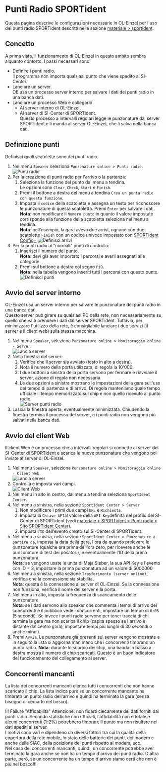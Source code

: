# Punti Radio SPORTident

Questa pagina descrive le configurazioni necessarie in OL-Einzel per l'uso dei punti radio SPORTident descritti nella sezione [materiale > sportident](../../materiale/sportident/punti_radio.md).  

## Concetto
A prima vista, il funzionamento di OL-Einzel in questo ambito sembra alquanto contorto. I passi necessari sono:  
  
- Definire i punti radio.  
Il programma non importa qualsiasi punto che viene spedito al SI-Center.
- Lanciare un server.  
OE usa un processo server interno per salvare i dati dei punti radio in una banca dati.
- Lanciare un processo Web e collegarlo 
    - Al server interno di OL-Einzel.  
    - Al server di SI-Center di SPORTident.  
Questo processo a intervalli regolari legge le punzonature dal server SPORTident e li manda al server OL-Einzel, che li salva nella banca dati.

## Definizione punti
Definisci quali scatolette sono dei punti radio.  
  
1. Nel menu `Speaker` seleziona `Punzonature online > Punti radio`.  
![Punti radio](inc/speaker_menu_punti_radio.png)
1. Per la creazione di punti radio per l'arrivo o la partenza:  
    1. Seleziona la funzione del punto dal menu a tendina.  
    Le opzioni sono `Clear`, `Check`, `Start` e `Finish`.
    1. Premi il bottone a destra del menu a tendina `Crea un punta radio con questa funzione`.
    1. Imposta il `codice` della scatoletta e assegna un testo per riconoscere le punzonature di questa scatoletta. Premi `Enter` per salvare i dati.  
    **Nota**: non modificare il `Numero punto` in quanto il valore impostato corrisponde alla funzione della scatoletta seleziona nel menu a tendina.  
    **Nota**: nell'esempio, la gara aveva due arrivi, ognuno con due scatolette `Finish` con un codice univoco impostato con [SPORTident Config+](../../materiale/sportident/configplus.md)
    ![Definisci arrivi](inc/speaker_punti_radio_arrivo.png)
1. Per la punti radio ai "normali" punti di controllo:
    1. Inserisci il numero del punto.    
    **Nota**: devi già aver importato i percorsi e averli assegnati alle categorie.
    2. Premi sul bottone a destra col segno `Più`.  
    **Nota**: nella tabella vengono inseriti tutti i percorsi con questo punto.  
    ![Definisci punti](inc/speaker_punti_radio_punto.png)

## Avvio del server interno
OL-Einzel usa un server interno per salvare le punzonature dei punti radio in una banca dati.  
Questo server può girare su qualsiasi PC della rete, non necessariamente su quello che va a prendere i dati dal server SPORTident. Tuttavia, per minimizzare l'utilizzo della rete, è consigliabile lanciare i due servizi (il server e il client web) sulla stessa macchina.  
  
1. Nel menu `Speaker`, seleziona `Punzonature online > Monitoraggio online - Server`.  
![Lancia server](inc/speaker_menu_server.png)  
1. Nella finestra del server:
    1. Verifica che il server sia avviato (testo in alto a destra).
    1. Nota il numero della porta utilizzata, di regola la 10'000.
    1. I due bottoni a sinistra della porta servono per fermare e riavviare il server, azione di regola non necessaria.
    1. Le due opzioni a sinistra mostrano le impostazioni della gara sull'uso del tempo di partenza e di arrivo. Di regola manteniamo quale tempo ufficiale il tempo memorizzato sul chip e non quello ricevuto al punto radio.  
    ![Server punti radio](inc/speaker_server.png)
1. Lascia la finestra aperta, eventualmente minimizzata. Chiudendo la finestra termina il processo del server, e i punti radio non vengono più salvati nella banca dati.

## Avvio del client Web
Il client Web è un processo che a intervalli regolari si connette al server del SI-Center di SPORTident e scarica le nuove punzonature che vengono poi inviate al server di OL-Einzel.  
  
1. Nel menu `Speaker`, seleziona `Punzonature online > Monitoraggio online - Client Web`.  
![Lancia server](inc/speaker_menu_client_web.png)
1. Controlla e imposta vari campi.  
![Client Web](inc/speaker_client_web.png)
1. Nel menu in alto in centro, dal menu a tendina seleziona `SportIdent Center`.
1. Nel menu a sinistra, nella sezione `SportIdent Center > Server`
    1. Non modificare i primi due campi `URL` e `Richiesta`.
    1. Imposta la `Chiave API`al valore della `API Key`definita nel profilo del SI-Center di SPORTident (vedi [materiale > SPORTident > Punti radio > Sito SPORTident Center](../../materiale/sportident/punti_radio.md#si-center)).
    1. Imposta l'`ID` dell'evento creato sul SI-Center di SPORTident.
1. Nel menu a sinistra, nella sezione `SportIdent Center > Punzonature a partire da`, imposta la data della gara, l'ora da quando prelevare le punzonature (qualche ora prima dell'ora zero, per ricevere anche le punzonature di test dei posatori), e eventualmente l'ID della prima punzonatura.  
**Nota**: se vengono usate le unità di Maja Sieber, la sua API Key e l'evento con ID = 3, impostare la prima punzonatura ad un valore di 5000000.
1. Nel menu a sinistra, nella sezione `Trasferimento (server online)`, verifica che la connessione sia stabilita.  
**Nota**: questa è la connessione al server di OL-Einzel. Se la connessione non funziona, verifica il nome del server e la porta.  
1. Nel menu in alto, imposta la frequenza di scaricamento delle punzonature.  
**Nota**: se i dati servono allo speaker che commenta i tempi di arrivo dei concorrenti e il pubblico vede i concorrenti, impostare un tempo di `0:05` (5 secondi). Se invece i punti radio servono per tener traccia di chi termina la gara ma non scarica il chip (capita spesso se l'arrivo è distante dal centro gara), impostare tempi più lunghi di 30 secondi o anche minuti.
1. Premi `Avvia`. Le punzonature già presenti sul server vengono mostrate e in seguito la lista si aggiorna man mano che i concorrenti timbrano un punto radio.
**Nota**: durante lo scarico dei chip, una banda in basso a destra mostra il numero di chip scaricati. Questo è un buon indicatore del funzionamento del collegamento al server.

## Concorrenti mancanti

La lista dei concorrenti mancanti elenca tutti i concorrenti che non hanno scaricato il chip. La lista indica pure se un concorrente mancante ha timbrato un punto radio dell'arrivo e quindi ha terminato la gara (senza bisogno di cercarlo nel bosco).

!!! Failure "Affidabilità"
    Attenzione: non fidarti ciecamente dei dati forniti dai punti radio. Secondo statistiche non ufficiali, l'affidabilità non è totale e alcuni concorrenti (1-2%) potrebbero timbrare il punto ma non risultare nei dati spediti al server.  
    I motivi sono vari e dipendeno da diversi fattori tra cui la qualità della copertura della rete mobile, lo stato delle batterie dei punti, dei modem e anche delle SIAC, della posizione dei punti rispetto ai modem, ecc.  
    Nel caso dei concorrenti mancanti, quindi, un concorrente potrebbe aver terminato la gara anche se non ha un tempo d'arrivo dei punti radio. D'altra parte, però, se un concorrente ha un tempo d'arrivo siamo certi che non è più nel bosco!!!

